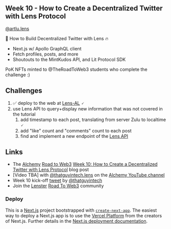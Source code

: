 ## Week 10 - How to Create a Decentralized Twitter with Lens Protocol
[@artlu.lens](https://lenster.xyz/u/artlu.lens)

🥦 How to Build Decentralized Twitter with Lens 🔥

- Next.js w/ Apollo GraphQL client
- Fetch profiles, posts, and more
- Shoutouts to the MintKudos API, and Lit Protocol SDK

PoK NFTs minted to @TheRoadToWeb3 students who complete the challenge :)

## Challenges

1. ✅ deploy to the web at [Lens-AL](https://lens-al.vercel.app/) 🗸
2. use Lens API to query+display new information that was not covered in the tutorial
   1. add timestamp to each post, translating from server Zulu to localtime 🗸
   2. add "like" count and "comments" count to each post
   3. find and implement a new endpoint of the [Lens API](https://github.com/aave/lens-api-examples)

## Links
* The [Alchemy](https://www.alchemy.com/) [Road to Web3](https://docs.alchemy.com/alchemy/road-to-web3/welcome-to-the-road-to-web3) [Week 10: How to Create a Decentralized Twitter with Lens Protocol](https://docs.alchemy.com/alchemy/road-to-web3/weekly-learning-challenges/10.-how-to-create-a-decentralized-twitter-with-lens-protocol) blog post
* [Video TBA] with [@thatguyintech.lens](https://lenster.xyz/u/thatguyintech.lens) on the [Alchemy YouTube channel](https://www.youtube.com/channel/UCtvTdPZWUwW4whk9CLlCBug)
* Week 10 kick-off [tweet](https://twitter.com/thatguyintech/status/1547585019983499268) by [@thatguyintech](https://twitter.com/thatguyintech)
* Join the [Lenster](https://lenster.xyz) [Road To Web3](https://lenster.xyz/communities/0x25c4-0x0c) community

### Deploy

This is a [Next.js](https://nextjs.org/) project bootstrapped with [`create-next-app`](https://github.com/vercel/next.js/tree/canary/packages/create-next-app). The easiest way to deploy a Next.js app is to use the [Vercel Platform](https://vercel.com/new?utm_medium=default-template&filter=next.js&utm_source=create-next-app&utm_campaign=create-next-app-readme) from the creators of Next.js. Further details in the [Next.js deployment documentation](https://nextjs.org/docs/deployment).
